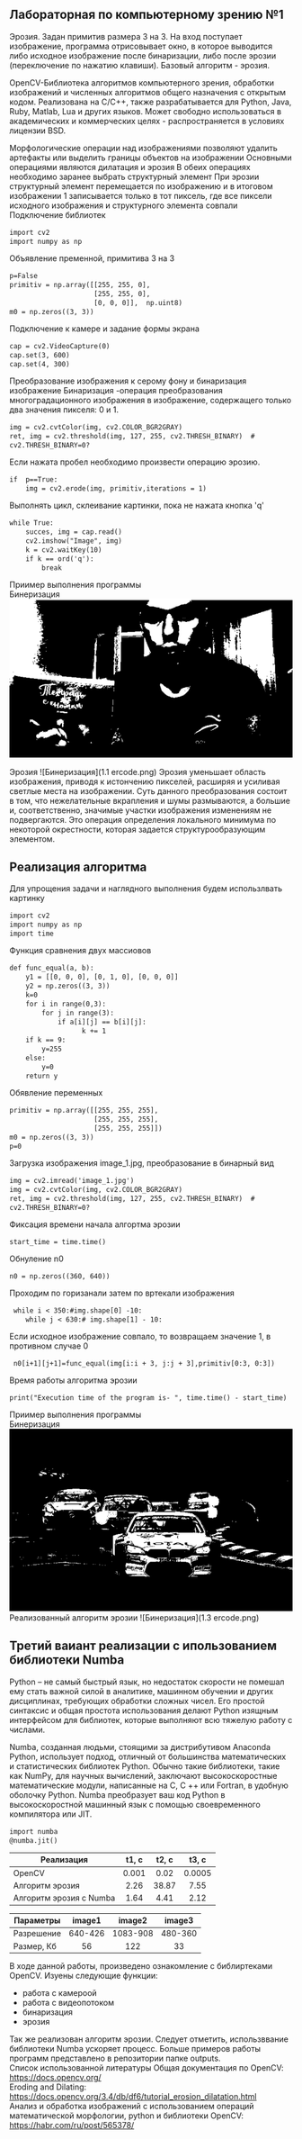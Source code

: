 ## Лабораторная по компьютерному зрению №1
Эрозия. Задан примитив размера 3 на 3. На вход поступает изображение,
программа отрисовывает окно, в которое выводится либо исходное
изображение после бинаризации, либо после эрозии (переключение по
нажатию клавиши). Базовый алгоритм - эрозия.

OpenCV-Библиотека алгоритмов компьютерного зрения, обработки изображений и численных алгоритмов общего назначения с открытым кодом. Реализована на C/C++, также разрабатывается для Python, Java, Ruby, Matlab, Lua и других языков. Может свободно использоваться в академических и коммерческих целях - распространяется в условиях лицензии BSD.

Морфологические операции над изображениями позволяют удалить
артефакты или выделить границы объектов на изображении
Основными операциями являются дилатация и эрозия
В обеих операциях необходимо заранее выбрать структурный элемент
При эрозии структурный элемент перемещается по изображению и в
итоговом изображении 1 записывается только в тот пиксель, где все
пиксели исходного изображения и структурного элемента совпали
\
Подключение библиотек
```
import cv2
import numpy as np
```

Объявление пременной, примитива 3 на 3
```
p=False
primitiv = np.array([[255, 255, 0],
                     [255, 255, 0],
                     [0, 0, 0]],  np.uint8)
m0 = np.zeros((3, 3))
```
Подключение к камере и задание формы экрана
```
cap = cv2.VideoCapture(0)
cap.set(3, 600)
cap.set(4, 300)
```

Преобразование изображения к серому фону и бинаризация изображение
Бинаризация -операция преобразования многоградационного
изображения в изображение, содержащего только два
значения пикселя: 0 и 1.
```
img = cv2.cvtColor(img, cv2.COLOR_BGR2GRAY)
ret, img = cv2.threshold(img, 127, 255, cv2.THRESH_BINARY)  # cv2.THRESH_BINARY=0?
```


Если нажата пробел необходимо произвести 
операцию эрозию.
```
if  p==True:
    img = cv2.erode(img, primitiv,iterations = 1)
```

Выполнять цикл, склеивание картинки, пока не нажата кнопка 'q'
```
while True:
    succes, img = cap.read() 
    cv2.imshow("Image", img)
    k = cv2.waitKey(10)
    if k == ord('q'):
        break
```
Приимер выполнения программы\
Бинеризация
![Бинеризация](1.1.png)

Эрозия
![Бинеризация](1.1 ercode.png)
Эрозия уменьшает область изображения, приводя к истончению пикселей, расширяя и усиливая светлые места на изображении.
Суть данного преобразования состоит в том, что нежелательные вкрапления и шумы размываются, а большие и, соответственно, значимые участки изображения изменениям не подвергаются.
Это операция определения локального минимума по некоторой окрестности, которая задается структурообразующим элементом.

## Реализация алгоритма

Для упрощения задачи и наглядного выполнения будем использлвать картинку

```
import cv2
import numpy as np
import time
```

Функция сравнения двух массиовов
```
def func_equal(a, b):
    y1 = [[0, 0, 0], [0, 1, 0], [0, 0, 0]]
    y2 = np.zeros((3, 3))
    k=0
    for i in range(0,3):
        for j in range(3):
            if a[i][j] == b[i][j]:
                  k += 1
    if k == 9:
        y=255
    else:
        y=0
    return y
```

Обявление переменных
```
primitiv = np.array([[255, 255, 255],
                     [255, 255, 255],
                     [255, 255, 255]])
m0 = np.zeros((3, 3))
p=0
```

Загрузка изображения image_1.jpg, преобразование в бинарный вид
```
img = cv2.imread('image_1.jpg')
img = cv2.cvtColor(img, cv2.COLOR_BGR2GRAY)
ret, img = cv2.threshold(img, 127, 255, cv2.THRESH_BINARY)  # cv2.THRESH_BINARY=0?
```


   Фиксация времени начала алгортма эрозии
```
start_time = time.time()
```
Обнуление   n0
```
n0 = np.zeros((360, 640))
```
Проходим по горизанали затем по вртекали изображения
```
 while i < 350:#img.shape[0] -10:
    while j < 630:# img.shape[1] - 10:
```

Если исходное изображение совпало, то возвращаем значение
1, в противном случае 0
```
 n0[i+1][j+1]=func_equal(img[i:i + 3, j:j + 3],primitiv[0:3, 0:3])
```
Время работы алгоритма эрозии 
```
print("Execution time of the program is- ", time.time() - start_time)
```
Приимер выполнения программы\
Бинеризация
![Бинеризация](1.3.png)
Реализованный алгоритм эрозии
![Бинеризация](1.3 ercode.png)

## Третий ваиант реализации с ипользованием библиотеки Numba

Python – не самый быстрый язык, но недостаток скорости не помешал ему стать важной силой в аналитике, машинном обучении и других дисциплинах, требующих обработки сложных чисел. Его простой синтаксис и общая простота использования делают Python изящным интерфейсом для библиотек, которые выполняют всю тяжелую работу с числами.

Numba, созданная людьми, стоящими за дистрибутивом Anaconda Python, использует подход, отличный от большинства математических и статистических библиотек Python. Обычно такие библиотеки, такие как NumPy, для научных вычислений, заключают высокоскоростные математические модули, написанные на C, C ++ или Fortran, в удобную оболочку Python. Numba преобразует ваш код Python в высокоскоростной машинный язык с помощью своевременного компилятора или JIT.
```
import numba
@numba.jit()
```
| Реализация             | t1, с |  t2, с  | t3, с  |
|------------------------|:-----:|:-------:|:------:|
| OpenCV                 | 0.001 |  0.02   | 0.0005 
| Алгоритм эрозия        | 2.26  |  38.87  |  7.55  
|Алгоритм эрозия с Numba | 1.64  |  4.41   |  2.12  

| Параметры  | image1  |  image2  | image3 |
|------------|:-------:|:--------:|:------:|
| Разрешение | 640-426 | 1083-908 | 480-360 
| Размер, Кб |   56    |   122    |  33  



В ходе данной работы, произведено ознакомление с библиртеками OpenCV. 
Изуены следующие функции:
* работа с камероой 
* работа с видеопотоком 
* бинаризация
* эрозия 

Так же реализован алгоритм эрозии. Следует отметить, использввание библиотеки Numba ускоряет процесс. 
Больше примеров работы программ представлено в репозитории папке outputs. \
Список использованной литературы
Общая документация по OpenCV: https://docs.opencv.org/ \
Eroding and Dilating: https://docs.opencv.org/3.4/db/df6/tutorial_erosion_dilatation.html \
Анализ и обработка изображений с использованием операций математической морфологии, python и библиотеки OpenCV: https://habr.com/ru/post/565378/